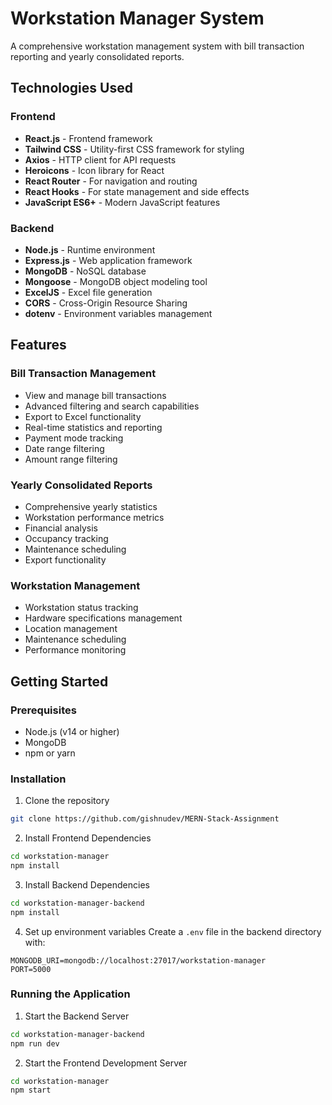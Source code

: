 # Workstation Manager System

A comprehensive workstation management system with bill transaction reporting and yearly consolidated reports.

## Technologies Used

### Frontend
- **React.js** - Frontend framework
- **Tailwind CSS** - Utility-first CSS framework for styling
- **Axios** - HTTP client for API requests
- **Heroicons** - Icon library for React
- **React Router** - For navigation and routing
- **React Hooks** - For state management and side effects
- **JavaScript ES6+** - Modern JavaScript features

### Backend
- **Node.js** - Runtime environment
- **Express.js** - Web application framework
- **MongoDB** - NoSQL database
- **Mongoose** - MongoDB object modeling tool
- **ExcelJS** - Excel file generation
- **CORS** - Cross-Origin Resource Sharing
- **dotenv** - Environment variables management

## Features

### Bill Transaction Management
- View and manage bill transactions
- Advanced filtering and search capabilities
- Export to Excel functionality
- Real-time statistics and reporting
- Payment mode tracking
- Date range filtering
- Amount range filtering

### Yearly Consolidated Reports
- Comprehensive yearly statistics
- Workstation performance metrics
- Financial analysis
- Occupancy tracking
- Maintenance scheduling
- Export functionality

### Workstation Management
- Workstation status tracking
- Hardware specifications management
- Location management
- Maintenance scheduling
- Performance monitoring

## Getting Started

### Prerequisites
- Node.js (v14 or higher)
- MongoDB
- npm or yarn

### Installation

1. Clone the repository
```bash
git clone https://github.com/gishnudev/MERN-Stack-Assignment
```

2. Install Frontend Dependencies
```bash
cd workstation-manager
npm install
```

3. Install Backend Dependencies
```bash
cd workstation-manager-backend
npm install
```

4. Set up environment variables
Create a `.env` file in the backend directory with:
```
MONGODB_URI=mongodb://localhost:27017/workstation-manager
PORT=5000
```

### Running the Application

1. Start the Backend Server
```bash
cd workstation-manager-backend
npm run dev
```

2. Start the Frontend Development Server
```bash
cd workstation-manager
npm start
```
